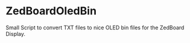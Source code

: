 ZedBoardOledBin
===============

Small Script to convert TXT files to nice OLED bin files for the ZedBoard Display.
